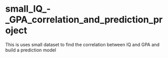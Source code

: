 # small_IQ_-_GPA_correlation_and_prediction_project
This is uses small dataset to find the correlation between IQ and GPA and build a prediction model
